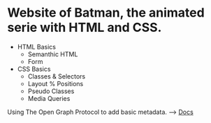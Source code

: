 # Website of Batman, the animated serie with HTML and CSS.

- HTML Basics
    - Semanthic HTML
    - Form
- CSS Basics
    - Classes & Selectors
    - Layout % Positions
    - Pseudo Classes
    - Media Queries

Using The Open Graph Protocol to add basic metadata. --> [Docs](https://ogp.me/)


